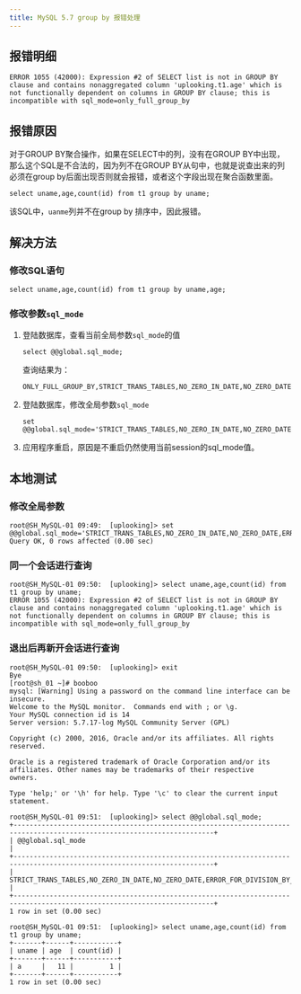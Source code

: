 ```yaml
---
title: MySQL 5.7 group by 报错处理
---
```


## 报错明细

```shell
ERROR 1055 (42000): Expression #2 of SELECT list is not in GROUP BY clause and contains nonaggregated column 'uplooking.t1.age' which is not functionally dependent on columns in GROUP BY clause; this is incompatible with sql_mode=only_full_group_by
```

## 报错原因

对于GROUP BY聚合操作，如果在SELECT中的列，没有在GROUP BY中出现，那么这个SQL是不合法的，因为列不在GROUP BY从句中，也就是说查出来的列必须在group by后面出现否则就会报错，或者这个字段出现在聚合函数里面。

```shell
select uname,age,count(id) from t1 group by uname;
```

该SQL中，`uanme`列并不在group by 排序中，因此报错。

## 解决方法

### 修改SQL语句

```shell
select uname,age,count(id) from t1 group by uname,age;
```

### 修改参数`sql_mode`

1. 登陆数据库，查看当前全局参数`sql_mode`的值

   ```shell
   select @@global.sql_mode;
   ```

   查询结果为：

   ```shell
   ONLY_FULL_GROUP_BY,STRICT_TRANS_TABLES,NO_ZERO_IN_DATE,NO_ZERO_DATE,ERROR_FOR_DIVISION_BY_ZERO,NO_AUTO_CREATE_USER,NO_ENGINE_SUBSTITUTION
   ```

2. 登陆数据库，修改全局参数`sql_mode`

   ```shell
   set @@global.sql_mode='STRICT_TRANS_TABLES,NO_ZERO_IN_DATE,NO_ZERO_DATE,ERROR_FOR_DIVISION_BY_ZERO,NO_AUTO_CREATE_USER,NO_ENGINE_SUBSTITUTION';
   ```

3. 应用程序重启，原因是不重启仍然使用当前session的sql_mode值。

## 本地测试

### 修改全局参数

```shell
root@SH_MySQL-01 09:49:  [uplooking]> set @@global.sql_mode='STRICT_TRANS_TABLES,NO_ZERO_IN_DATE,NO_ZERO_DATE,ERROR_FOR_DIVISION_BY_ZERO,NO_AUTO_CREATE_USER,NO_ENGINE_SUBSTITUTION';
Query OK, 0 rows affected (0.00 sec)
```

### 同一个会话进行查询

```shell
root@SH_MySQL-01 09:50:  [uplooking]> select uname,age,count(id) from t1 group by uname;
ERROR 1055 (42000): Expression #2 of SELECT list is not in GROUP BY clause and contains nonaggregated column 'uplooking.t1.age' which is not functionally dependent on columns in GROUP BY clause; this is incompatible with sql_mode=only_full_group_by
```

### 退出后再新开会话进行查询

```shell
root@SH_MySQL-01 09:50:  [uplooking]> exit
Bye
[root@sh_01 ~]# booboo
mysql: [Warning] Using a password on the command line interface can be insecure.
Welcome to the MySQL monitor.  Commands end with ; or \g.
Your MySQL connection id is 14
Server version: 5.7.17-log MySQL Community Server (GPL)

Copyright (c) 2000, 2016, Oracle and/or its affiliates. All rights reserved.

Oracle is a registered trademark of Oracle Corporation and/or its
affiliates. Other names may be trademarks of their respective
owners.

Type 'help;' or '\h' for help. Type '\c' to clear the current input statement.

root@SH_MySQL-01 09:51:  [uplooking]> select @@global.sql_mode;
+------------------------------------------------------------------------------------------------------------------------+
| @@global.sql_mode                                                                                                      |
+------------------------------------------------------------------------------------------------------------------------+
| STRICT_TRANS_TABLES,NO_ZERO_IN_DATE,NO_ZERO_DATE,ERROR_FOR_DIVISION_BY_ZERO,NO_AUTO_CREATE_USER,NO_ENGINE_SUBSTITUTION |
+------------------------------------------------------------------------------------------------------------------------+
1 row in set (0.00 sec)

root@SH_MySQL-01 09:51:  [uplooking]> select uname,age,count(id) from t1 group by uname;
+-------+------+-----------+
| uname | age  | count(id) |
+-------+------+-----------+
| a     |   11 |         1 |
+-------+------+-----------+
1 row in set (0.00 sec)
```
